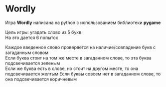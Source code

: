 # Wordly
 
 Игра **Wordly** написана на python с использованием библиотеки **pygame**
 
 Цель игры: угадать слово из 5 букв  
 На это дается 6 попыток
 
 Каждое введенное слово проверяется на наличие/совпадение букв с загаданным словом  
 Если буква стоит на том же месте в загаданном слове, то эта буква подсвечивается зеленым  
 Если же буква есть в слове, но стоит на другом месте, то она подсвечивается желтым
 Если буквы совсем нет в загаданном слове, то она подсвечивается коричневым
 
 